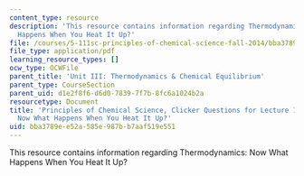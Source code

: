 ```yaml
---
content_type: resource
description: 'This resource contains information regarding Thermodynamics: Now What
  Happens When You Heat It Up?'
file: /courses/5-111sc-principles-of-chemical-science-fall-2014/bba3789ee52a585e987bb7aaf519e551_MIT5_111F14_Lec17Clkr.pdf
file_type: application/pdf
learning_resource_types: []
ocw_type: OCWFile
parent_title: 'Unit III: Thermodynamics & Chemical Equilibrium'
parent_type: CourseSection
parent_uid: d1e2f8f6-d6d0-7839-7f7b-8fc6a1024b2a
resourcetype: Document
title: 'Principles of Chemical Science, Clicker Questions for Lecture 17: Thermodynamics:
  Now What Happens When You Heat It Up?'
uid: bba3789e-e52a-585e-987b-b7aaf519e551
---
```

This resource contains information regarding Thermodynamics: Now What Happens When You Heat It Up?

